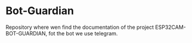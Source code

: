 # Bot-Guardian
Repository where wen find the documentation of the project ESP32CAM-BOT-GUARDIAN, fot the bot we use telegram.

